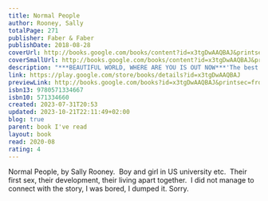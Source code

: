 ```yaml
---  
title: Normal People  
author: Rooney, Sally  
totalPage: 271  
publisher: Faber & Faber  
publishDate: 2018-08-28  
coverUrl: http://books.google.com/books/content?id=x3tgDwAAQBAJ&printsec=frontcover&img=1&zoom=1&edge=curl&source=gbs_api  
coverSmallUrl: http://books.google.com/books/content?id=x3tgDwAAQBAJ&printsec=frontcover&img=1&zoom=5&edge=curl&source=gbs_api  
description: "***BEAUTIFUL WORLD, WHERE ARE YOU IS OUT NOW***'The best young novelist - indeed one of the best novelists - I've read in years.' Olivia Laing'Superb . . . a tremendous read, full of insight and sweetness.' Anne Enright'One the best novels I have read in years.' Sheila HetiConnell and Marianne grow up in the same small town in the west of Ireland, but the similarities end there. In school, Connell is popular and well-liked, while Marianne is a loner. But when the two strike up a conversation - awkward but electrifying - something life-changing begins.Normal People is a story of mutual fascination, friendship and love. It takes us from that first conversation to the years beyond, in the company of two people who try to stay apart but find they can't.THE BBC ADAPTATION OF NORMAL PEOPLE IS NOW AVAILABLE ON BBC IPLAYER AND BBC 1"  
link: https://play.google.com/store/books/details?id=x3tgDwAAQBAJ  
previewLink: http://books.google.com/books?id=x3tgDwAAQBAJ&printsec=frontcover&dq=Sally+Rooney,+Normal+People&hl=&as_pt=BOOKS&cd=8&source=gbs_api  
isbn13: 9780571334667  
isbn10: 571334660  
created: 2023-07-31T20:53  
updated: 2023-10-21T22:11:49+02:00  
blog: true  
parent: book I've read  
layout: book  
read: 2020-08  
rating: 4  
---  
```

  
Normal People, by Sally Rooney.  Boy and girl in US university etc.  Their first sex, their development, their living apart together.  I did not manage to connect with the story, I was bored, I dumped it.  Sorry.  
